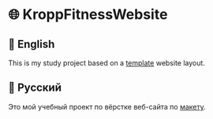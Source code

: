 # 🌐 KroppFitnessWebsite

## 📖 English
This is my study project based on a [template](https://www.figma.com/design/m3lT3GF4mUgEBaU3qysyeu/10--Free-Web-UI-designs--Community-?node-id=5-2&t=iTpRzj1aqWwffNbp-0) website layout.

## 📖 Русский
Это мой учебный проект по вёрстке веб-сайта по [макету](https://www.figma.com/design/m3lT3GF4mUgEBaU3qysyeu/10--Free-Web-UI-designs--Community-?node-id=5-2&t=iTpRzj1aqWwffNbp-0). 
